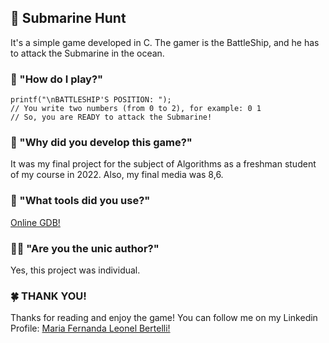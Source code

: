 ## 🚢 Submarine Hunt
It's a simple game developed in C. The gamer is the BattleShip, and he has to attack the Submarine in the ocean.

### 👾 "How do I play?" 
``` #C
printf("\nBATTLESHIP'S POSITION: ");
// You write two numbers (from 0 to 2), for example: 0 1
// So, you are READY to attack the Submarine!
```
### 🤔 "Why did you develop this game?" 
It was my final project for the subject of Algorithms as a freshman student of my course in 2022. Also, my final media was 8,6.

### 🔧 "What tools did you use?"
<a href="https://www.onlinegdb.com/" > Online GDB!</a>

### 👩‍💻 "Are you the unic author?" 
Yes, this project was individual.

### 🍀 THANK YOU! 
<p> 
  Thanks for reading and enjoy the game! You can follow me on my Linkedin Profile:
  <a href = "https://www.linkedin.com/in/maria-fernanda-leonel-bertelli-252480257"> Maria Fernanda Leonel Bertelli! </a>
</p>

